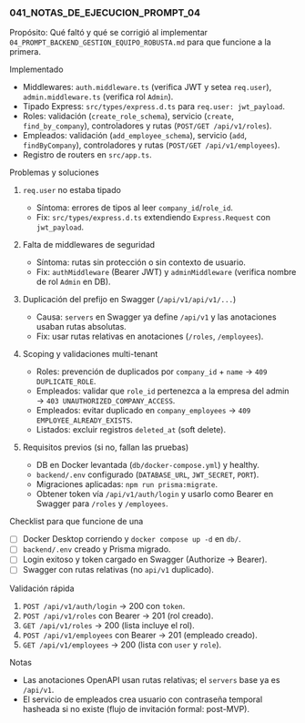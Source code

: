 ### 041_NOTAS_DE_EJECUCION_PROMPT_04

Propósito: Qué faltó y qué se corrigió al implementar `04_PROMPT_BACKEND_GESTION_EQUIPO_ROBUSTA.md` para que funcione a la primera.

Implementado
- Middlewares: `auth.middleware.ts` (verifica JWT y setea `req.user`), `admin.middleware.ts` (verifica rol `Admin`).
- Tipado Express: `src/types/express.d.ts` para `req.user: jwt_payload`.
- Roles: validación (`create_role_schema`), servicio (`create`, `find_by_company`), controladores y rutas (`POST/GET /api/v1/roles`).
- Empleados: validación (`add_employee_schema`), servicio (`add`, `findByCompany`), controladores y rutas (`POST/GET /api/v1/employees`).
- Registro de routers en `src/app.ts`.

Problemas y soluciones
1) `req.user` no estaba tipado
   - Síntoma: errores de tipos al leer `company_id`/`role_id`.
   - Fix: `src/types/express.d.ts` extendiendo `Express.Request` con `jwt_payload`.

2) Falta de middlewares de seguridad
   - Síntoma: rutas sin protección o sin contexto de usuario.
   - Fix: `authMiddleware` (Bearer JWT) y `adminMiddleware` (verifica nombre de rol `Admin` en DB).

3) Duplicación del prefijo en Swagger (`/api/v1/api/v1/...`)
   - Causa: `servers` en Swagger ya define `/api/v1` y las anotaciones usaban rutas absolutas.
   - Fix: usar rutas relativas en anotaciones (`/roles`, `/employees`).

4) Scoping y validaciones multi-tenant
   - Roles: prevención de duplicados por `company_id` + `name` → `409 DUPLICATE_ROLE`.
   - Empleados: validar que `role_id` pertenezca a la empresa del admin → `403 UNAUTHORIZED_COMPANY_ACCESS`.
   - Empleados: evitar duplicado en `company_employees` → `409 EMPLOYEE_ALREADY_EXISTS`.
   - Listados: excluir registros `deleted_at` (soft delete).

5) Requisitos previos (si no, fallan las pruebas)
   - DB en Docker levantada (`db/docker-compose.yml`) y healthy.
   - `backend/.env` configurado (`DATABASE_URL`, `JWT_SECRET`, `PORT`).
   - Migraciones aplicadas: `npm run prisma:migrate`.
   - Obtener token vía `/api/v1/auth/login` y usarlo como Bearer en Swagger para `/roles` y `/employees`.

Checklist para que funcione de una
- [ ] Docker Desktop corriendo y `docker compose up -d` en `db/`.
- [ ] `backend/.env` creado y Prisma migrado.
- [ ] Login exitoso y token cargado en Swagger (Authorize → Bearer).
- [ ] Swagger con rutas relativas (no `api/v1` duplicado).

Validación rápida
1) `POST /api/v1/auth/login` → 200 con `token`.
2) `POST /api/v1/roles` con Bearer → 201 (rol creado).
3) `GET /api/v1/roles` → 200 (lista incluye el rol).
4) `POST /api/v1/employees` con Bearer → 201 (empleado creado).
5) `GET /api/v1/employees` → 200 (lista con `user` y `role`).

Notas
- Las anotaciones OpenAPI usan rutas relativas; el `servers` base ya es `/api/v1`.
- El servicio de empleados crea usuario con contraseña temporal hasheada si no existe (flujo de invitación formal: post-MVP).


